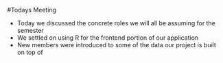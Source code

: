 #Todays Meeting
  - Today we discussed the concrete roles we will all be assuming for the semester 
  - We settled on using R for the frontend portion of our application 
  - New members were introduced to some of the data our project is built on top of
